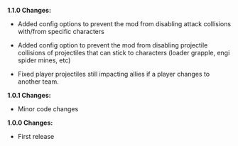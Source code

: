 **1.1.0 Changes:**

* Added config options to prevent the mod from disabling attack collisions with/from specific characters

* Added config option to prevent the mod from disabling projectile collisions of projectiles that can stick to characters (loader grapple, engi spider mines, etc)

* Fixed player projectiles still impacting allies if a player changes to another team.

**1.0.1 Changes:**

* Minor code changes

**1.0.0 Changes:**

* First release